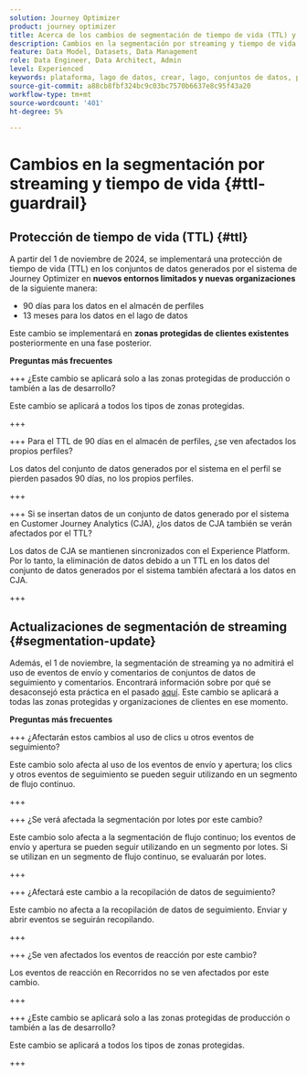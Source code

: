 ```yaml
---
solution: Journey Optimizer
product: journey optimizer
title: Acerca de los cambios de segmentación de tiempo de vida (TTL) y de flujo continuo
description: Cambios en la segmentación por streaming y tiempo de vida en Adobe Journey Optimizer
feature: Data Model, Datasets, Data Management
role: Data Engineer, Data Architect, Admin
level: Experienced
keywords: plataforma, lago de datos, crear, lago, conjuntos de datos, perfil
source-git-commit: a88cb8fbf324bc9c03bc7570b6637e8c95f43a20
workflow-type: tm+mt
source-wordcount: '401'
ht-degree: 5%

---
```



# Cambios en la segmentación por streaming y tiempo de vida {#ttl-guardrail}

## Protección de tiempo de vida (TTL) {#ttl}

A partir del 1 de noviembre de 2024, se implementará una protección de tiempo de vida (TTL) en los conjuntos de datos generados por el sistema de Journey Optimizer en **nuevos entornos limitados y nuevas organizaciones** de la siguiente manera:

* 90 días para los datos en el almacén de perfiles
* 13 meses para los datos en el lago de datos

Este cambio se implementará en **zonas protegidas de clientes existentes** posteriormente en una fase posterior.

**Preguntas más frecuentes**

+++ ¿Este cambio se aplicará solo a las zonas protegidas de producción o también a las de desarrollo?

Este cambio se aplicará a todos los tipos de zonas protegidas.

+++


+++ Para el TTL de 90 días en el almacén de perfiles, ¿se ven afectados los propios perfiles?

Los datos del conjunto de datos generados por el sistema en el perfil se pierden pasados 90 días, no los propios perfiles.

+++

+++ Si se insertan datos de un conjunto de datos generado por el sistema en Customer Journey Analytics (CJA), ¿los datos de CJA también se verán afectados por el TTL?

Los datos de CJA se mantienen sincronizados con el Experience Platform. Por lo tanto, la eliminación de datos debido a un TTL en los datos del conjunto de datos generados por el sistema también afectará a los datos en CJA.

+++

## Actualizaciones de segmentación de streaming {#segmentation-update}

Además, el 1 de noviembre, la segmentación de streaming ya no admitirá el uso de eventos de envío y comentarios de conjuntos de datos de seguimiento y comentarios.  Encontrará información sobre por qué se desaconsejó esta práctica en el pasado [aquí](../audience/about-audiences.md#streaming-segmentation-events-guardrails). Este cambio se aplicará a todas las zonas protegidas y organizaciones de clientes en ese momento.

**Preguntas más frecuentes**

+++ ¿Afectarán estos cambios al uso de clics u otros eventos de seguimiento?

Este cambio solo afecta al uso de los eventos de envío y apertura; los clics y otros eventos de seguimiento se pueden seguir utilizando en un segmento de flujo continuo.

+++

+++ ¿Se verá afectada la segmentación por lotes por este cambio?

Este cambio solo afecta a la segmentación de flujo continuo; los eventos de envío y apertura se pueden seguir utilizando en un segmento por lotes. Si se utilizan en un segmento de flujo continuo, se evaluarán por lotes.

+++

+++ ¿Afectará este cambio a la recopilación de datos de seguimiento?

Este cambio no afecta a la recopilación de datos de seguimiento. Enviar y abrir eventos se seguirán recopilando.

+++


+++ ¿Se ven afectados los eventos de reacción por este cambio?

Los eventos de reacción en Recorridos no se ven afectados por este cambio.

+++


+++ ¿Este cambio se aplicará solo a las zonas protegidas de producción o también a las de desarrollo?

Este cambio se aplicará a todos los tipos de zonas protegidas.

+++